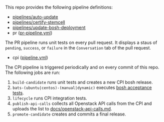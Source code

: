 This repo provides the following pipeline definitions:
- [pipelines/auto-update](https://github.com/cloudfoundry-incubator/bosh-openstack-cpi-release/tree/master/ci/pipelines/auto-update)
- [pipelines/certify-stemcell](https://github.com/cloudfoundry-incubator/bosh-openstack-cpi-release/tree/master/ci/pipelines/certify-stemcell)
- [pipelines/update-bosh-deployment](https://github.com/cloudfoundry-incubator/bosh-openstack-cpi-release/tree/master/ci/pipelines/update-bosh-deployment)
- pr ([pr-pipeline.yml](https://github.com/cloudfoundry-incubator/bosh-openstack-cpi-release/blob/master/ci/pr-pipeline.yml))

The PR pipeline runs unit tests on every pull request.
It displays a staus of `pending`, `success`, or `failure` in the `Conversation` tab of the pull request.

- cpi ([pipeline.yml](https://github.com/cloudfoundry-incubator/bosh-openstack-cpi-release/blob/master/ci/pipeline.yml))

The CPI pipeline is triggered periodically and on every commit of this repo. The following jobs are run:
1. `build-candidate` runs unit tests and creates a new CPI bosh release.
2. `bats-(ubuntu|centos)-(manual|dynamic)` executes [bosh acceptance tests](https://github.com/cloudfoundry/bosh-acceptance-tests).
3. `lifecycle` runs CPI integration tests.
4. `publish-api-calls` collects all Openstack API calls from the CPI and uploads the list to [docs/openstack-api-calls.md](https://github.com/cloudfoundry-incubator/bosh-openstack-cpi-release/blob/master/docs/openstack-api-calls.md).
5. `promote-candidate` creates and commits a final release.

